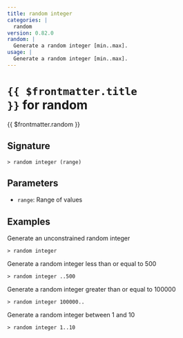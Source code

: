 ```yaml
---
title: random integer
categories: |
  random
version: 0.82.0
random: |
  Generate a random integer [min..max].
usage: |
  Generate a random integer [min..max].
---
```


# <code>{{ $frontmatter.title }}</code> for random

<div class='command-title'>{{ $frontmatter.random }}</div>

## Signature

```> random integer (range)```

## Parameters

 -  `range`: Range of values

## Examples

Generate an unconstrained random integer
```shell
> random integer

```

Generate a random integer less than or equal to 500
```shell
> random integer ..500

```

Generate a random integer greater than or equal to 100000
```shell
> random integer 100000..

```

Generate a random integer between 1 and 10
```shell
> random integer 1..10

```
